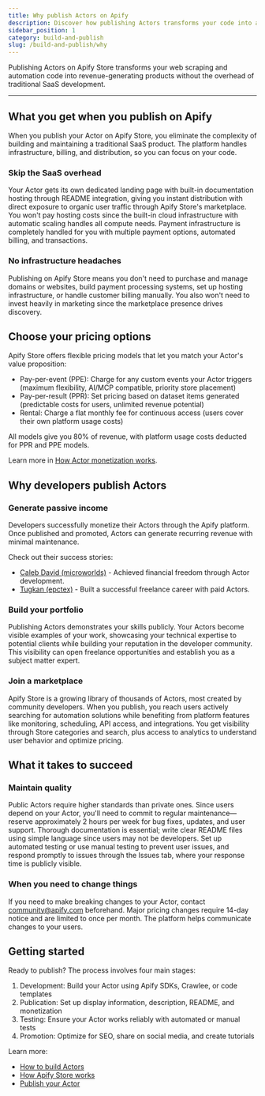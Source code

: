 ```yaml
---
title: Why publish Actors on Apify
description: Discover how publishing Actors transforms your code into a revenue-generating product without traditional SaaS overhead.
sidebar_position: 1
category: build-and-publish
slug: /build-and-publish/why
---
```


Publishing Actors on Apify Store transforms your web scraping and automation code into revenue-generating products without the overhead of traditional SaaS development.

---

## What you get when you publish on Apify

When you publish your Actor on Apify Store, you eliminate the complexity of building and maintaining a traditional SaaS product. The platform handles infrastructure, billing, and distribution, so you can focus on your code.

### Skip the SaaS overhead

Your Actor gets its own dedicated landing page with built-in documentation hosting through README integration, giving you instant distribution with direct exposure to organic user traffic through Apify Store's marketplace. You won't pay hosting costs since the built-in cloud infrastructure with automatic scaling handles all compute needs. Payment infrastructure is completely handled for you with multiple payment options, automated billing, and transactions.

### No infrastructure headaches

Publishing on Apify Store means you don't need to purchase and manage domains or websites, build payment processing systems, set up hosting infrastructure, or handle customer billing manually. You also won't need to invest heavily in marketing since the marketplace presence drives discovery.

## Choose your pricing options

Apify Store offers flexible pricing models that let you match your Actor's value proposition:

- Pay-per-event (PPE): Charge for any custom events your Actor triggers (maximum flexibility, AI/MCP compatible, priority store placement)
- Pay-per-result (PPR): Set pricing based on dataset items generated
(predictable costs for users, unlimited revenue potential)
- Rental: Charge a flat monthly fee for continuous access (users cover their own platform usage costs)

All models give you 80% of revenue, with platform usage costs deducted for PPR and PPE models.

Learn more in [How Actor monetization works](/academy/actor-marketing-playbook/store-basics/how-actor-monetization-works).

## Why developers publish Actors

### Generate passive income

Developers successfully monetize their Actors through the Apify platform. Once published and promoted, Actors can generate recurring revenue with minimal maintenance.

Check out their success stories:

- [Caleb David (microworlds)](https://blog.apify.com/web-scraping-freelance-financial-freedom/) - Achieved financial freedom through Actor development.
- [Tugkan (epctex)](https://apify.com/success-stories/paid-actor-journey-apify-freelancer-tugkan) - Built a successful freelance career with paid Actors.

### Build your portfolio

Publishing Actors demonstrates your skills publicly. Your Actors become visible examples of your work, showcasing your technical expertise to potential clients while building your reputation in the developer community. This visibility can open freelance opportunities and establish you as a subject matter expert.

### Join a marketplace

Apify Store is a growing library of thousands of Actors, most created by community developers. When you publish, you reach users actively searching for automation solutions while benefiting from platform features like monitoring, scheduling, API access, and integrations. You get visibility through Store categories and search, plus access to analytics to understand user behavior and optimize pricing.

## What it takes to succeed

### Maintain quality

Public Actors require higher standards than private ones. Since users depend on your Actor, you'll need to commit to regular maintenance—reserve approximately 2 hours per week for bug fixes, updates, and user support. Thorough documentation is essential; write clear README files using simple language since users may not be developers. Set up automated testing or use manual testing to prevent user issues, and respond promptly to issues through the Issues tab, where your response time is publicly visible.

### When you need to change things

If you need to make breaking changes to your Actor, contact [community@apify.com](mailto:community@apify.com) beforehand. Major pricing changes require 14-day notice and are limited to once per month. The platform helps communicate changes to your users.

## Getting started

Ready to publish? The process involves four main stages:

1. Development: Build your Actor using Apify SDKs, Crawlee, or code templates
1. Publication: Set up display information, description, README, and
monetization
1. Testing: Ensure your Actor works reliably with automated or manual tests
1. Promotion: Optimize for SEO, share on social media, and create tutorials

Learn more:

- [How to build Actors](/academy/actor-marketing-playbook/store-basics/how-to-build-actors)
- [How Apify Store works](/academy/actor-marketing-playbook/store-basics/how-store-works)
- [Publish your Actor](/platform/actors/publishing/publish)
